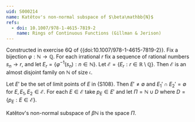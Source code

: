 ```yaml
---
uid: S000214
name: Katětov's non-normal subspace of $\beta\mathbb{N}$
refs:
  - doi: 10.1007/978-1-4615-7819-2
    name: Rings of Continuous Functions (Gillman & Jerison)
---
```


Constructed in exercise 6Q of {{doi:10.1007/978-1-4615-7819-2}}. Fix a bijection $\varphi:\mathbb{N}\to\mathbb{Q}$. For each irrational $r$ fix a sequence of rational numbers $s_n\to r$, and let $E_r = \{\varphi^{-1}(s_n) : n\in\mathbb{N}\}$. Let $\mathcal{E} = \{E_r : r\in\mathbb{R}\setminus\mathbb{Q}\}$. Then $\mathcal{E}$ is an almost disjoint family on $\mathbb{N}$ of size $\mathfrak{c}$.

Let $E'$ be the set of limit points of $E$ in {S108}. Then $E'\neq \emptyset$ and $E_1'\cap E_2' = \emptyset$ for $E, E_1, E_2\in\mathcal{E}$. For each $E\in\mathcal{E}$ take $p_E\in E'$ and let $\Pi = \mathbb{N}\cup D$ where $D = \{p_E : E\in\mathcal{E}\}$.

Katětov's non-normal subspace of $\beta\mathbb{N}$ is the space $\Pi$.


